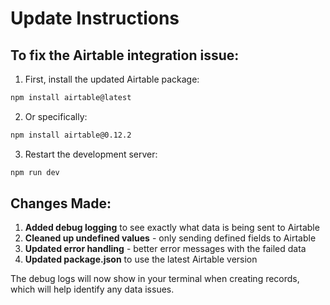 # Update Instructions

## To fix the Airtable integration issue:

1. First, install the updated Airtable package:
```bash
npm install airtable@latest
```

2. Or specifically:
```bash
npm install airtable@0.12.2
```

3. Restart the development server:
```bash
npm run dev
```

## Changes Made:

1. **Added debug logging** to see exactly what data is being sent to Airtable
2. **Cleaned up undefined values** - only sending defined fields to Airtable
3. **Updated error handling** - better error messages with the failed data
4. **Updated package.json** to use the latest Airtable version

The debug logs will now show in your terminal when creating records, which will help identify any data issues.
